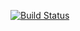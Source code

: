 [![Build Status](https://travis-ci.org/ashwin-seshadri/my-vue-spa.svg?branch=master)](https://travis-ci.org/ashwin-seshadri/my-vue-spa)
